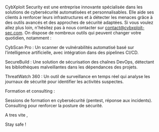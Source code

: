 CybXploit Security est une entreprise innovante spécialisée dans les solutions de cybersécurité automatisées et personnalisables. Elle aide ses clients à renforcer leurs infrastructures et à détecter les menaces grâce à des outils avancés et des approches de sécurité adaptées. 
Si vous voulez allez plus loin, n'hésitez pas à nous contacter sur contact@cybxploit-sec.com. On dispose de nombreux outils qui peuvent changer votre quotidien, notamment : 

CybScan Pro :
Un scanner de vulnérabilités automatisé basé sur l’intelligence artificielle, avec intégration dans des pipelines CI/CD.

SecureBuild :
Une solution de sécurisation des chaînes DevOps, détectant les bibliothèques malveillantes dans les dépendances des projets.

ThreatWatch 360 :
Un outil de surveillance en temps réel qui analyse les journaux de sécurité pour identifier les activités suspectes.

Formation et consulting :

Sessions de formation en cybersécurité (pentest, réponse aux incidents).
Consulting pour renforcer la posture de sécurité.

A tres vite , 

Stay safe ! 
